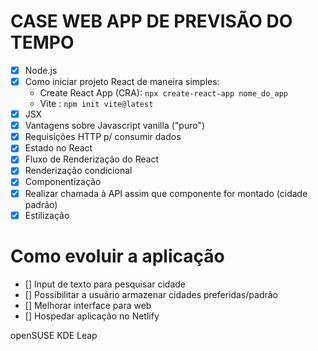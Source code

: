 # CASE WEB APP DE PREVISÃO DO TEMPO

- [x] Node.js
- [x] Como iniciar projeto React de maneira simples:
  - Create React App (CRA):
  ```npx create-react-app nome_do_app``` 
  - Vite :
  ```npm init vite@latest```
- [x] JSX
- [x] Vantagens sobre Javascript vanilla ("puro")
- [x] Requisições HTTP p/ consumir dados
- [x] Estado no React
- [x] Fluxo de Renderização do React
- [x] Renderização condicional
- [x] Componentização
- [x] Realizar chamada à API assim que componente for montado (cidade padrão)
- [x] Estilização

# Como evoluir a aplicação

- [] Input de texto para pesquisar cidade
- [] Possibilitar a usuário armazenar cidades preferidas/padrão
- [] Melhorar interface para web
- [] Hospedar aplicação no Netlify

openSUSE KDE Leap